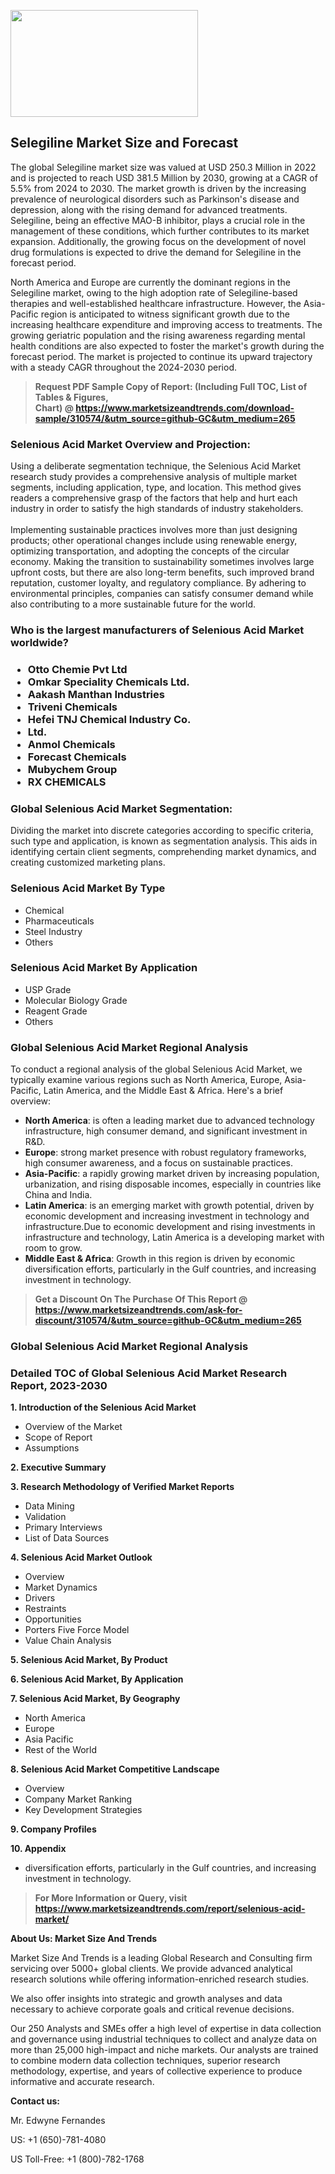 <p><img class="alignnone size-medium wp-image-20088" src="https://ffe5etoiles.com/wp-content/uploads/2024/12/MST1-300x171.png" alt="" width="300" height="171" /></p><h2>Selegiline Market Size and Forecast</h2><p>The global Selegiline market size was valued at USD 250.3 Million in 2022 and is projected to reach USD 381.5 Million by 2030, growing at a CAGR of 5.5% from 2024 to 2030. The market growth is driven by the increasing prevalence of neurological disorders such as Parkinson's disease and depression, along with the rising demand for advanced treatments. Selegiline, being an effective MAO-B inhibitor, plays a crucial role in the management of these conditions, which further contributes to its market expansion. Additionally, the growing focus on the development of novel drug formulations is expected to drive the demand for Selegiline in the forecast period.</p><p>North America and Europe are currently the dominant regions in the Selegiline market, owing to the high adoption rate of Selegiline-based therapies and well-established healthcare infrastructure. However, the Asia-Pacific region is anticipated to witness significant growth due to the increasing healthcare expenditure and improving access to treatments. The growing geriatric population and the rising awareness regarding mental health conditions are also expected to foster the market's growth during the forecast period. The market is projected to continue its upward trajectory with a steady CAGR throughout the 2024-2030 period.</p></p><blockquote id="" class=""><strong>Request PDF Sample Copy of Report: (Including Full TOC, List of Tables &amp; Figures, Chart)&nbsp;@&nbsp;<strong><a href="https://www.marketsizeandtrends.com/download-sample/310574/&utm_source=github-GC&utm_medium=265" target="_blank">https://www.marketsizeandtrends.com/download-sample/310574/&utm_source=github-GC&utm_medium=265</a></strong></strong></blockquote><h3 id="" class="">Selenious Acid Market&nbsp;Overview and Projection:</h3><p id="" class="">Using a deliberate segmentation technique, the Selenious Acid Market research study provides a comprehensive analysis of multiple market segments, including application, type, and location. This method gives readers a comprehensive grasp of the factors that help and hurt each industry in order to satisfy the high standards of industry stakeholders. <br /> <br />Implementing sustainable practices involves more than just designing products; other operational changes include using renewable energy, optimizing transportation, and adopting the concepts of the circular economy. Making the transition to sustainability sometimes involves large upfront costs, but there are also long-term benefits, such improved brand reputation, customer loyalty, and regulatory compliance. By adhering to environmental principles, companies can satisfy consumer demand while also contributing to a more sustainable future for the world.</p><h3 id="" class="">Who is the largest manufacturers of&nbsp;Selenious Acid Market worldwide?</h3><h3 class=""><p><ul><li>Otto Chemie Pvt Ltd </li><li> Omkar Speciality Chemicals Ltd. </li><li> Aakash Manthan Industries </li><li> Triveni Chemicals </li><li> Hefei TNJ Chemical Industry Co. </li><li> Ltd. </li><li> Anmol Chemicals </li><li> Forecast Chemicals </li><li> Mubychem Group </li><li> RX CHEMICALS</li></ul></p></h3><h3 id="" class="">Global&nbsp;Selenious Acid Market Segmentation:</h3><p id="" class="">Dividing the market into discrete categories according to specific criteria, such type and application, is known as segmentation analysis. This aids in identifying certain client segments, comprehending market dynamics, and creating customized marketing plans.</p><h3 id="" class="">Selenious Acid Market&nbsp;By Type</h3><p><p><ul><li>Chemical</li><li> Pharmaceuticals</li><li> Steel Industry</li><li> Others</p></li></ul></p></p><h3 id="" class="">Selenious Acid Market&nbsp;By Application</h3><p class=""><p><ul><li>USP Grade</li><li> Molecular Biology Grade</li><li> Reagent Grade</li><li> Others</li></ul></p></p><h3 id="" class="">Global Selenious Acid Market Regional Analysis</h3><p id="" class="">To conduct a regional analysis of the global Selenious Acid Market, we typically examine various regions such as North America, Europe, Asia-Pacific, Latin America, and the Middle East &amp; Africa. Here's a brief overview:</p><ul><li><strong>North America</strong>: is often a leading market due to advanced technology infrastructure, high consumer demand, and significant investment in R&amp;D.</li><li><strong>Europe</strong>: strong market presence with robust regulatory frameworks, high consumer awareness, and a focus on sustainable practices.</li><li><strong>Asia-Pacific</strong>: a rapidly growing market driven by increasing population, urbanization, and rising disposable incomes, especially in countries like China and India.</li><li><strong>Latin America</strong>: is an emerging market with growth potential, driven by economic development and increasing investment in technology and infrastructure.Due to economic development and rising investments in infrastructure and technology, Latin America is a developing market with room to grow.</li><li><strong>Middle East &amp; Africa</strong>: Growth in this region is driven by economic diversification efforts, particularly in the Gulf countries, and increasing investment in technology.</li></ul><blockquote id="" class=""><strong>Get a Discount On The Purchase Of This Report @ <strong><a href="https://www.marketsizeandtrends.com/ask-for-discount/310574/&utm_source=github-GC&utm_medium=265" target="_blank">https://www.marketsizeandtrends.com/ask-for-discount/310574/&utm_source=github-GC&utm_medium=265</a></strong></strong></blockquote><h3 id="" class="">Global Selenious Acid Market Regional Analysis</h3><h3 id="" class="">Detailed TOC of Global Selenious Acid Market Research Report, 2023-2030</h3><p id="" class=""><strong>1. Introduction of the Selenious Acid Market</strong></p><ul><li>Overview of the Market</li><li>Scope of Report</li><li>Assumptions</li></ul><p id="" class=""><strong>2. Executive Summary</strong></p><p id="" class=""><strong>3. Research Methodology of Verified Market Reports</strong></p><ul><li>Data Mining</li><li>Validation</li><li>Primary Interviews</li><li>List of Data Sources</li></ul><p id="" class=""><strong>4. Selenious Acid Market Outlook</strong></p><ul><li>Overview</li><li>Market Dynamics</li><li>Drivers</li><li>Restraints</li><li>Opportunities</li><li>Porters Five Force Model</li><li>Value Chain Analysis</li></ul><p id="" class=""><strong>5. Selenious Acid Market, By Product</strong></p><p id="" class=""><strong>6. Selenious Acid Market, By Application</strong></p><p id="" class=""><strong>7. Selenious Acid Market, By Geography</strong></p><ul><li>North America</li><li>Europe</li><li>Asia Pacific</li><li>Rest of the World</li></ul><p id="" class=""><strong>8. Selenious Acid Market Competitive Landscape</strong></p><ul><li>Overview</li><li>Company Market Ranking</li><li>Key Development Strategies</li></ul><p id="" class=""><strong>9. Company Profiles</strong></p><p id="" class=""><strong>10. Appendix</strong></p><ul><li>diversification efforts, particularly in the Gulf countries, and increasing investment in technology.</li></ul><blockquote id="" class=""><strong>For More Information or Query, visit <strong><strong><a href="https://www.marketsizeandtrends.com/report/selenious-acid-market/" target="_blank">https://www.marketsizeandtrends.com/report/selenious-acid-market/</a></strong></strong></strong></blockquote><p id="" class=""><strong>About Us: Market Size And Trends</strong></p><p id="" class="">Market Size And Trends is a leading Global Research and Consulting firm servicing over 5000+ global clients. We provide advanced analytical research solutions while offering information-enriched research studies.</p><p id="" class="">We also offer insights into strategic and growth analyses and data necessary to achieve corporate goals and critical revenue decisions.</p><p id="" class="">Our 250 Analysts and SMEs offer a high level of expertise in data collection and governance using industrial techniques to collect and analyze data on more than 25,000 high-impact and niche markets. Our analysts are trained to combine modern data collection techniques, superior research methodology, expertise, and years of collective experience to produce informative and accurate research.</p><p id="" class=""><strong>Contact us:</strong></p><p id="" class="">Mr. Edwyne Fernandes</p><p id="" class="">US: +1 (650)-781-4080</p><p id="" class="">US Toll-Free: +1 (800)-782-1768</p>
